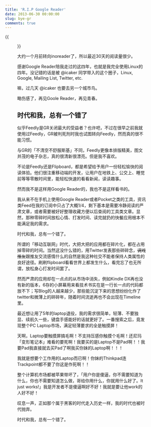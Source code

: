 ```yaml
---
title: 'R.I.P Google Reader'
date: 2013-06-30 00:00:00
slug: bye-gr
comments: true
---
```

{{<figure class="center" src="https://dn-bigeagle.qbox.me/images/blog/google_reader2.png">}}

大约一个月前转向inoreader了，所以最近30天的阅读量很少。

感谢Google Reader陪我走过的这四年，也就是我完全使用Linux的四年。没记错的话是被 @icaker 同学带入的这个圈子，Linux, Google, Mailing List, Twitter, etc. 

嘛，过几天 @icaker 也要去另一个城市鸟。

略伤感了，再见Goole Reader，再见青春。

<!--more-->

## 时代和我，总有一个错了

似乎Feedly是GR关闭最大的受益者？也许吧，不过在很早之前我就使用过Feedly，GR被判死刑时我也试图转向Feedly，然而真的很不能习惯。

与GR的「不清空不舒服斯基」不同，Feedly更像本排版精美，图文并茂的电子杂志，真的很清新很漂亮。但是我不喜欢。

不论是Feedly还是Flipboard，都是希望给予用户一份轻松愉快的阅读体验。他们很注重移动端的开发，让用户在地铁上、公交上、睡觉前等等零散时间里，能轻松快速的看看新闻，读读趣事。

然而我不是这样用Google Reader的，我也不是这样看书的。

我从来不在手机上使用Google Reader或者Pocket之类的工具，资讯类Feed在我的订阅中只占了大概1/4，剩下基本是需要冷静阅读的严肃文章，或者需要被好好整理收藏方便以后查阅的工具类文章。显然，那种零碎时间放松心情、打发时间、读完就扔的快餐应用根本不能满足我的需求。

时代和我，总有一个错了。

所谓的「移动互联网」时代，大把大把的应用都在碎片化，都在占用掉零碎的时间。当然这没什么错的，用Twitter发表那些碎碎念，<del>调戏推友</del>跟推友交流感情什么的自然是我这种社交不能者保持人类属性的良好途径。刷刷flipboard看看世界上都发生什么，看完忘了也无所谓，放松身心打发时间罢了。

然而严肃的应用却在一点点的从市场中消失，例如Kindle DX再也没有新的版本，6存的小屏幕用来看技术书实在是一行长一点的代码都放不下；写Blog的人越来越少，那些能沉淀下来的思想纷纷化作了twitter和微薄上的碎碎年，随着时间流逝再也不会出现在Timeline里。

最近想让用了5年的laptop退役，我的需求很简单，轻薄、不要独显、续航久一些，键盘手感能好的话就更好了。一番搜索之后，竟发现整个PC Laptop市场，满足轻薄要求的全是触摸屏！

天啊，Laptop要触摸屏搞毛啊！不支持压感你触摸个毛啊！还尼玛「变形笔记本」难看的要死啊！我要买的是Laptop不是Pad啊！！我要Pad我直接就去买Pad了啊我买你妹的Laptop啊！！！

我就是想要个工作用的Laptop而已啊！你妹的Thinkpad连Trackpoint都不要了你这是作死啊！！

整个计算机市场都被苹果带坏了，「用户你是傻逼，你不需要知道为什么，你也不需要知道怎么做，哥给你用什么，你就用什么好了。It just works!」我是开发者不是傻逼啊好不好！我就是要让他work的人好不好！

叹息一声，正如那个属于黑客的时代走入历史一样，我的时代也被时代抛弃。

时代和我，总有一个错了。
